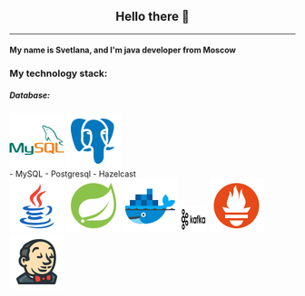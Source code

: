<h2 align="center">
Hello there 👋
</h2>

---

<h4>My name is Svetlana, and I'm java developer from Moscow</h4>

<h3>My technology stack:</h3>
<div>
<h5>Database:</h5>
<img src="https://github.com/AdalizEentropy/AdalizEentropy/blob/main/icons/icons8-mysql.svg" alt="mysql"></img>
<img src="https://github.com/AdalizEentropy/AdalizEentropy/blob/main/icons/icons8-postgresql.svg" alt="postgresql"></img>
</div>
- MySQL
- Postgresql
- Hazelcast

<div>
<img src="https://github.com/AdalizEentropy/AdalizEentropy/blob/main/icons/icons8-java.svg" alt="java"></img>
<img src="https://github.com/AdalizEentropy/AdalizEentropy/blob/main/icons/icons8-spring-boot.svg" alt="spring-boot"></img>
<img src="https://github.com/AdalizEentropy/AdalizEentropy/blob/main/icons/icons8-docker.svg" alt="docker"></img>
<img src="https://github.com/AdalizEentropy/AdalizEentropy/blob/main/icons/kafka.png" width="48" height="48" alt="kafka"></img>
<img src="https://github.com/AdalizEentropy/AdalizEentropy/blob/main/icons/icons8-prometheus.svg" alt="prometheus"></img>
<img src="https://github.com/AdalizEentropy/AdalizEentropy/blob/main/icons/icons8-jenkins.svg" alt="jenkins"></img>
</div>

